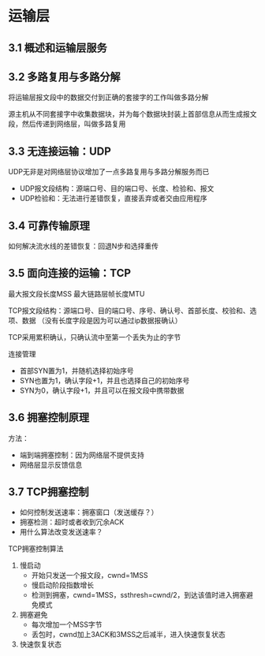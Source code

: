 # 运输层

## 3.1 概述和运输层服务

## 3.2 多路复用与多路分解

将运输层报文段中的数据交付到正确的套接字的工作叫做多路分解

源主机从不同套接字中收集数据块，并为每个数据块封装上首部信息从而生成报文段，然后传递到网络层，叫做多路复用

## 3.3 无连接运输：UDP
UDP无非是对网络层协议增加了一点多路复用与多路分解服务而已

- UDP报文段结构：源端口号、目的端口号、长度、检验和、报文
- UDP检验和：无法进行差错恢复，直接丢弃或者交由应用程序

## 3.4 可靠传输原理
如何解决流水线的差错恢复：回退N步和选择重传

## 3.5 面向连接的运输：TCP
最大报文段长度MSS
最大链路层帧长度MTU

TCP报文段结构：源端口号、目的端口号、序号、确认号、首部长度、校验和、选项、数据
（没有长度字段是因为可以通过ip数据报确认）

TCP采用累积确认，只确认流中至第一个丢失为止的字节

连接管理
- 首部SYN置为1，并随机选择初始序号
- SYN也置为1，确认字段+1，并且也选择自己的初始序号
- SYN为0，确认字段+1，并且可以在报文段中携带数据

## 3.6 拥塞控制原理

方法：
- 端到端拥塞控制：因为网络层不提供支持
- 网络层显示反馈信息

## 3.7 TCP拥塞控制
- 如何控制发送速率：拥塞窗口（发送缓存？）
- 拥塞检测：超时或者收到冗余ACK
- 用什么算法改变发送速率？

TCP拥塞控制算法
1. 慢启动
    - 开始只发送一个报文段，cwnd=1MSS
    - 慢启动阶段指数增长
    - 检测到拥塞，cwnd=1MSS，ssthresh=cwnd/2，到达该值时进入拥塞避免模式
2. 拥塞避免
    - 每次增加一个MSS字节
    - 丢包时，cwnd加上3ACK和3MSS之后减半，进入快速恢复状态
3. 快速恢复状态
